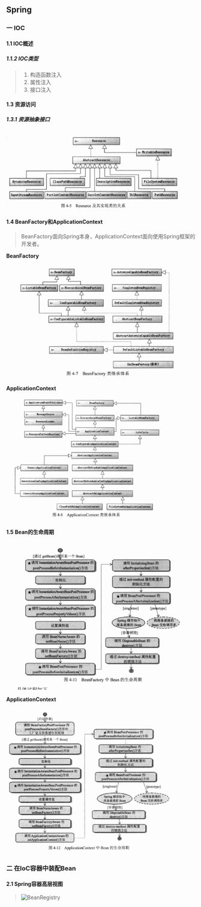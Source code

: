 ## Spring

### 一 IOC

#### 1.1 IOC概述

##### 1.1.2 IOC类型

> 1. 构造函数注入
> 2. 属性注入
> 3. 接口注入

#### 1.3 资源访问

##### 1.3.1 资源抽象接口

![Resource](./images/Resource.png)

#### 1.4 BeanFactory和ApplicationContext

> BeanFactory面向Spring本身，ApplicationContext面向使用Spring框架的开发者。

**BeanFactory**

![BeanFactory](./images/BeanFactory.jpg)



**ApplicationContext**

![ApplicationContext](./images/ApplicationContext.jpg)



#### 1.5 Bean的生命周期

![Bean的生命周期](./images/BeanLifeCycle.jpg)



**ApplicationContext**

![ApplicationContext](./images/ApplicationContextBeanLifeCycle.jpg)



### 二 在IoC容器中装配Bean

#### 2.1 Spring容器高层视图

> ![BeanRegistry](./images/BeanRegistry.jpg)